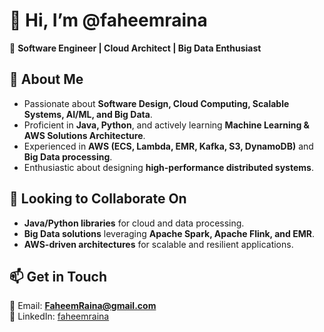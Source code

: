 # 👋 Hi, I’m @faheemraina  
🔹 **Software Engineer | Cloud Architect | Big Data Enthusiast**  

## 🚀 About Me  
- Passionate about **Software Design, Cloud Computing, Scalable Systems, AI/ML, and Big Data**.  
- Proficient in **Java, Python**, and actively learning **Machine Learning & AWS Solutions Architecture**.  
- Experienced in **AWS (ECS, Lambda, EMR, Kafka, S3, DynamoDB)** and **Big Data processing**.  
- Enthusiastic about designing **high-performance distributed systems**.

## 🤝 Looking to Collaborate On  
- **Java/Python libraries** for cloud and data processing.  
- **Big Data solutions** leveraging **Apache Spark, Apache Flink, and EMR**.  
- **AWS-driven architectures** for scalable and resilient applications.

## 📫 Get in Touch  
📧 Email: **FaheemRaina@gmail.com**  
🔗 LinkedIn: [faheemraina](https://www.linkedin.com/in/faheemraina/)  

<!---
faheemraina/faheemraina is a ✨ special ✨ repository because its `README.md` (this file) appears on your GitHub profile.
You can click the Preview link to take a look at your changes.
--->
